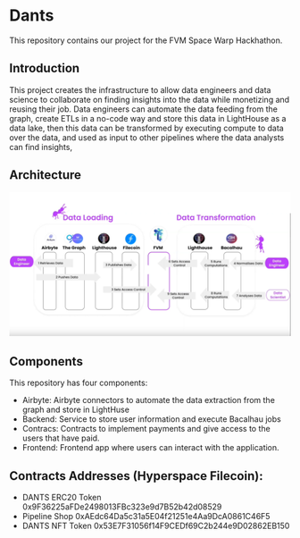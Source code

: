 # Dants
This repository contains our project for the FVM Space Warp Hackhathon. 

## Introduction
This project creates the infrastructure to allow data engineers and data science to collaborate on finding insights into the data while monetizing and reusing their job.
Data engineers can automate the data feeding from the graph, create ETLs in a no-code way and store this data in LightHouse as a data lake, then this data can be transformed by executing compute to data over the data, and used as input to other pipelines where the data analysts can find insights, 

## Architecture
![Architecture](/docs/diagram.png)

## Components

This repository has four components:
- Airbyte: Airbyte connectors to automate the data extraction from the graph and store in LightHuse
- Backend: Service to store user information and execute Bacalhau jobs
- Contracs: Contracts to implement payments and give access to the users that have paid.
- Frontend: Frontend app where users can interact with the application. 

## Contracts Addresses (Hyperspace Filecoin):
- DANTS ERC20 Token 0x9F36225aFDe2498013FBc323e9d7B52b42d08529
- Pipeline Shop 0xAEdc64Da5c31a5E04f21251e4Aa9DcA0861C46F5
- DANTS NFT Token 0x53E7F31056f14F9CEDf69C2b244e9D02862EB150
